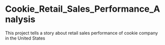 # Cookie_Retail_Sales_Performance_Analysis
This project tells  a story about retail sales performance of cookie company in the United States
